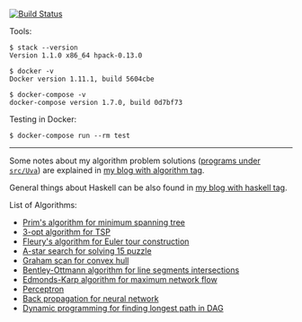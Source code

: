 [![Build Status](https://travis-ci.org/hi-ogawa/haskell_playground.png?branch=master)](https://travis-ci.org/hi-ogawa/haskell_playground)

Tools:

```
$ stack --version
Version 1.1.0 x86_64 hpack-0.13.0

$ docker -v
Docker version 1.11.1, build 5604cbe

$ docker-compose -v
docker-compose version 1.7.0, build 0d7bf73
```

Testing in Docker:

```
$ docker-compose run --rm test
```

---

Some notes about my algorithm problem solutions ([programs under `src/Uva`](https://github.com/hi-ogawa/haskell_playground/tree/master/src/Uva))
are explained in [my blog with algorithm tag](http://wp.hiogawa.net/tag/algorithm/).

General things about Haskell can be also found in [my blog with haskell tag](http://wp.hiogawa.net/tag/haskell/).

List of Algorithms:

- [Prim's algorithm for minimum spanning tree](https://github.com/hi-ogawa/haskell_playground/blob/master/src/MST.hs)
- [3-opt algorithm for TSP](https://github.com/hi-ogawa/haskell_playground/blob/master/src/Kopt.hs)
- [Fleury's algorithm for Euler tour construction](https://github.com/hi-ogawa/haskell_playground/blob/master/src/Uva/P10054.hs)
- [A-star search for solving 15 puzzle](https://github.com/hi-ogawa/haskell_playground/blob/master/src/Uva/P10181.hs)
- [Graham scan for convex hull](https://github.com/hi-ogawa/haskell_playground/blob/master/src/Uva/P10065.hs)
- [Bentley-Ottmann algorithm for line segments intersections](https://github.com/hi-ogawa/haskell_playground/blob/master/src/BentleyOttmann.hs)
- [Edmonds-Karp algorithm for maximum network flow](https://github.com/hi-ogawa/haskell_playground/blob/master/src/Uva/P10249.hs)
- [Perceptron](https://github.com/hi-ogawa/haskell_playground/blob/master/src/Ml/Perceptron.hs)
- [Back propagation for neural network](https://github.com/hi-ogawa/haskell_playground/blob/master/src/Ml/BackPropagation.hs)
- [Dynamic programming for finding longest path in DAG](https://github.com/hi-ogawa/haskell_playground/blob/master/src/Uva/P10131.hs)

